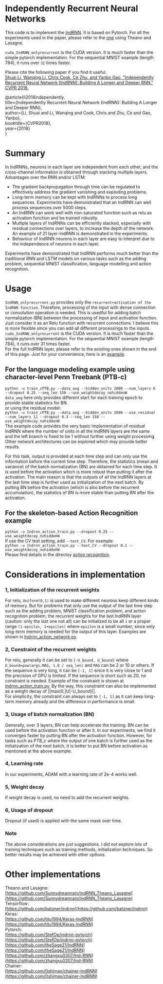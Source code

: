 # Independently Recurrent Neural Networks
This code is to implement the [IndRNN](https://arxiv.org/abs/1803.04831). It is based on Pytorch. For all the experiments used in the paper, please refer to the [one](https://github.com/Sunnydreamrain/IndRNN_Theano_Lasagne) using Theano and Lasagne.

`cuda_IndRNN_onlyrecurrent` is the CUDA version. It is much faster than the simple pytorch implementation. For the sequential MNIST example (length 784), it runs over `31` times faster.     

Please cite the following paper if you find it useful.  
[Shuai Li, Wanqing Li, Chris Cook, Ce Zhu, and Yanbo Gao. "Independently Recurrent Neural Network (IndRNN): Building A Longer and Deeper RNN." CVPR 2018.](https://arxiv.org/abs/1803.04831)

@article{li2018independently,  
  title={Independently Recurrent Neural Network (IndRNN): Building A Longer and Deeper RNN},  
  author={Li, Shuai and Li, Wanqing and Cook, Chris and Zhu, Ce and Gao, Yanbo},  
  booktitle={CVPR2018},  
  year={2018}  
} 

# Summary  
In IndRNNs, neurons in each layer are independent from each other, and the cross-channel information is obtained through stacking multiple layers.  
Advantages over the RNN and/or LSTM:  
- The gradient backpropagation through time can be regulated to effectively address the gradient vanishing and exploding problems.  
- Long-term memory can be kept with IndRNNs to process long sequences. Experiments have demonstrated that an IndRNN can well process sequences over 5000 steps.  
- An IndRNN can work well with non-saturated function such as relu as activation function and be trained robustly.  
- Multiple layers of IndRNNs can be efficiently stacked, especially with residual connections over layers, to increase the depth of the network. An example of 21 layer-IndRNN is demonstrated in the experiments.  
- Behaviour of IndRNN neurons in each layer are easy to interpret due to the independence of neurons in each layer.  

Experiments have demonstrated that IndRNN performs much better than the traditional RNN and LSTM models on various tasks such as the adding problem, sequential MNIST classification, language modelling and action recognition.

# Usage  
`IndRNN_onlyrecurrent.py` provides only the `recurrent+activation of the IndRNN function`. Therefore, processing of the input with dense connection or convolution operation is needed. This is usedful for adding batch normalization (BN) between the processing of input and activation function. Just consider it as an Relu function with recurrent connections. I believe this is more flexible since you can add all different processings to the inputs.   
`cuda_IndRNN_onlyrecurrent` is the CUDA version. It is much faster than the simple pytorch implementation. For the sequential MNIST example (length 784), it runs over 31 times faster.   
For the full IndRNN layer, please refer to the existing ones shown in the end of this page. Just for your convenience, here is an [example](https://github.com/StefOe/indrnn-pytorch/blob/master/indrnn.py). 


## For the language modeling example using character-level Penn Treebank (PTB-c)   
`python -u train_cPTB.py --data_aug --hidden_units 2000 --num_layers 6 --dropout 0.25 --seq_len 150 --use_weightdecay_nohiddenW`  
`data_aug` here only provides different start for each training epoch to provide stable statistics for BN.  
or using the residual model:  
`python -u train_cPTB.py --data_aug --hidden_units 2000 --use_residual --num_layers 11 --dropout 0.3 --seq_len 150 --use_weightdecay_nohiddenW`    
The example code provides the very basic implementation of residual IndRNN where the number of units in all the IndRNN layers are the same and the left branch is fixed to be 1 without further using weight processing. Other network architectures can be explored which may provide better results.

For this task, output is provided at each time step and can only use the information before the current time step. Therefore, the statistics (mean and variance) of the batch normalization (BN) are obtained for each time step. It is used before the activation which is more robust than putting it after the activation. The main reason is that the outputs of all the IndRNN layers at the last time step is further used as initialization of the next batch. By putting BN before the activation (which is also before the recurrent accumulation), the statistics of BN is more stable than putting BN after the activation.    

## For the skeleton-based Action Recognition example  
`python -u Indrnn_action_train.py --dropout 0.25 --use_weightdecay_nohiddenW`   
If use the CV test setting, add `--test_CV`. For example:  
`python -u Indrnn_action_train.py --test_CV --dropout 0.1 --use_weightdecay_nohiddenW`   
Please find details in the directoy [action recognition](https://github.com/Sunnydreamrain/IndRNN_pytorch/tree/master/action_recognition).  

# Considerations in implementation  
### 1, Initialization of the recurrent weights
For relu, `Uniform(0,1)` is used to make different neurons keep different kinds of memory. But for problems that only use the output of the last time step such as the adding problem, MNIST classification problem, and action recognition problem, the recurrent weights for the last IndRNN layer (caution: only the last one not all) can be initialized to be all `1` or a proper range `(1-epsilon, 1+epsilon)` where `epsilon` is a small number, since only long-term memory is needed for the output of this layer. Examples are shown in [Indrnn_action_network.py](https://github.com/Sunnydreamrain/IndRNN_pytorch/blob/master/action_recognition/Indrnn_action_network.py#L72).  

### 2, Constraint of the recurrent weights  
For relu, generally it can be set to `[-U_bound, U_bound]` where `U_bound=pow(args.MAG, 1.0 / seq_len)` and `MAG` can be 2 or 10 or others. If the sequence is very long, it can be `[-1, 1]` since it is very close to 1 and the precision of GPU is limited. If the sequence is short such as 20, no constraint is needed. Example of the constraint is shown at [Indrnn_action_train.py](https://github.com/Sunnydreamrain/IndRNN_pytorch/blob/master/action_recognition/Indrnn_action_train.py#L107). By the way, this constraint can also be implemented as a weight decay of ||max(0,|U|-U_bound)||.  
For simplicity, the constraint can always set to `[-1, 1]` as it can keep long-term memory already and the difference in performance is small.

### 3, Usage of batch normalization (BN)  
Generally, over 3 layers, BN can help accelerate the training. BN can be used before the activation function or after it. In our experiments, we find it converges faster by putting BN after the activation function. However, for tasks such as PTB_c where the output of one batch is further used as the initialization of the next batch, it is better to put BN before activation as mentioned at the above example.  

### 4, Learning rate  
In our experiments, ADAM with a learning rate of 2e-4 works well.  

### 5, Weight decay  
If weight decay is used, no need to add the recurrent weights.  

### 6, Usage of dropout  
Dropout (if used) is applied with the same mask over time.  

### Note  
The above considerations are just suggestions. I did not explore lots of training techniques such as training methods, initialization techniques. So better results may be achieved with other options.  

# Other implementations
Theano and Lasagne:  
[https://github.com/Sunnydreamrain/IndRNN_Theano_Lasagne](https://github.com/Sunnydreamrain/IndRNN_Theano_Lasagne)  
Tensorflow:  
[https://github.com/batzner/indrnn](https://github.com/batzner/indrnn)  
Keras:  
[https://github.com/titu1994/Keras-IndRNN](https://github.com/titu1994/Keras-IndRNN)  
Pytorch:  
[https://github.com/StefOe/indrnn-pytorch](https://github.com/StefOe/indrnn-pytorch)  
[https://github.com/theSage21/IndRNN](https://github.com/theSage21/IndRNN)  
[https://github.com/zhangxu0307/Ind-RNN](https://github.com/zhangxu0307/Ind-RNN)  
Chainer:  
[https://github.com/0shimax/chainer-IndRNN](https://github.com/0shimax/chainer-IndRNN)  
